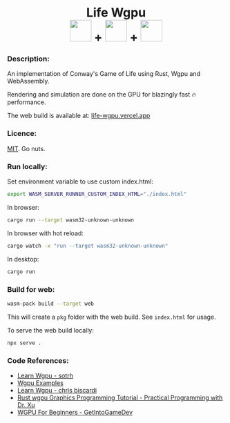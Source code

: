 <h1 align="center">Life Wgpu
</br>
<a href="https://www.rust-lang.org/"><img src="https://simpleicons.org/icons/rust.svg" width="50px" height="50px"/></a>
+
<a href="https://www.rust-lang.org/what/wasm"><img src="https://simpleicons.org/icons/webassembly.svg" width="50px" height="50px"/></a>
+
<a href="https://wgpu.rs/"><img src="https://wgpu.rs/logo.min.svg" width="50px" height="50px"/></a>
</h1>

### Description:
An implementation of Conway's Game of Life using Rust, Wgpu and WebAssembly. 

Rendering and simulation are done on the GPU for blazingly fast 🔥 performance. 

The web build is available at: [life-wgpu.vercel.app](https://life-wgpu.vercel.app/)

### Licence:
[MIT](./LICENCE.txt). Go nuts.

### Run locally:
Set environment variable to use custom index.html:
```bash
export WASM_SERVER_RUNNER_CUSTOM_INDEX_HTML="./index.html"
```

In browser:
```bash
cargo run --target wasm32-unknown-unknown
```

In browser with hot reload:
```bash
cargo watch -x "run --target wasm32-unknown-unknown"
```

In desktop:
```bash
cargo run
```

### Build for web:
```bash
wasm-pack build --target web
```
This will create a `pkg` folder with the web build. See `index.html` for usage.

To serve the web build locally:
```bash
npx serve .
```

### Code References:
- [Learn Wgpu - sotrh](https://sotrh.github.io/learn-wgpu/beginner/tutorial1-window/)
- [Wgpu Examples](https://github.com/gfx-rs/wgpu/tree/trunk/examples)
- [Learn Wgpu - chris biscardi](https://www.youtube.com/playlist?list=PLWtPciJ1UMuBs_3G-jFrMJnM5ZMKgl37H)
- [Rust wgpu Graphics Programming Tutorial - Practical Programming with Dr. Xu](https://www.youtube.com/playlist?list=PL_UrKDEhALdJS0VrLPn7dqC5A4W1vCAUT)
- [WGPU For Beginners - GetIntoGameDev](https://www.youtube.com/playlist?list=PLn3eTxaOtL2PNbW4ou-APMV9W9m6nppYl)
